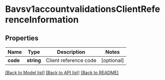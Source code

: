 # Bavsv1accountvalidationsClientReferenceInformation

## Properties
Name | Type | Description | Notes
------------ | ------------- | ------------- | -------------
**code** | **string** | Client reference code | [optional] 

[[Back to Model list]](../README.md#documentation-for-models) [[Back to API list]](../README.md#documentation-for-api-endpoints) [[Back to README]](../README.md)


